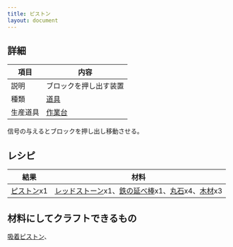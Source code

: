 ```yaml
---
title: ピストン
layout: document
---
```

## 詳細

|項目|内容|
|---|---|
|説明|ブロックを押し出す装置|
|種類|[道具](道具)|
|生産道具|[作業台](作業台)|

信号の与えるとブロックを押し出し移動させる。

## レシピ

|結果|材料|
|---|---|
|[ピストン](ピストン)x1|[レッドストーン](レッドストーン)x1、[鉄の延べ棒](鉄の延べ棒)x1、[丸石](丸石)x4、[木材](木材)x3|

## 材料にしてクラフトできるもの

[吸着ピストン](吸着ピストン)、

